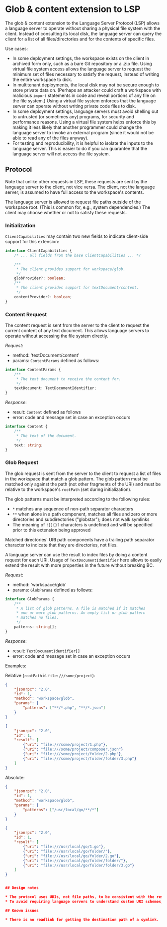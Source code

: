 # Glob & content extension to LSP

The glob & content extension to the Language Server Protocol (LSP) allows a language server to operate without sharing a physical file system with the client. Instead of consulting its local disk, the language server can query the client for a list of all files/directories and for the contents of specific files.

Use cases:

* In some deployment settings, the workspace exists on the client in archived form only, such as a bare Git repository or a .zip file. Using virtual file system access allows the language server to request the minimum set of files necessary to satisfy the request, instead of writing the entire workspace to disk.
* In multitenant deployments, the local disk may not be secure enough to store private data on. (Perhaps an attacker could craft a workspace with malicious `import` statements in code and reveal portions of any file on the file system.) Using a virtual file system enforces that the language server can operate without writing private code files to disk.
* In some deployment settings, language servers must avoid shelling out to untrusted (or sometimes any) programs, for security and performance reasons. Using a virtual file system helps enforce this by making it less likely that another programmer could change the language server to invoke an external program (since it would not be able to read any of the files anyway).
* For testing and reproducibility, it is helpful to isolate the inputs to the language server. This is easier to do if you can guarantee that the language server will not access the file system.

## Protocol

Note that unlike other requests in LSP, these requests are sent by the language server to the client, not vice versa. The client, not the language server, is assumed to have full access to the workspace's contents.

The language server is allowed to request file paths outside of the workspace root. (This is common for, e.g., system dependencies.) The client may choose whether or not to satisfy these requests.

### Initialization

`ClientCapabilities` may contain two new fields to indicate client-side support for this extension:

```typescript
interface ClientCapabilities {
	/* ... all fields from the base ClientCapabilities ... */

	/**
	 * The client provides support for workspace/glob.
	 */
	globProvider?: boolean;
	/**
	 * The client provides support for textDocument/content.
	 */
	contentProvider?: boolean;
}
```

### Content Request

The content request is sent from the server to the client to request the current content of any text document. This allows language servers to operate without accessing the file system directly.

_Request_:
* method: 'textDocument/content'
* params: `ContentParams` defined as follows:

```typescript
interface ContentParams {
	/**
	 * The text document to receive the content for.
	 */
	textDocument: TextDocumentIdentifier;
}
```

_Response_:
* result: `Content` defined as follows
* error: code and message set in case an exception occurs

```typescript
interface Content {
	/**
	 * The text of the document.
	 */
	text: string;
}
```

### Glob Request

The glob request is sent from the server to the client to request a list of files in the workspace that match a glob pattern. The glob pattern must be matched only against the path (not other fragments of the URI) and must be relative to the workspace's `rootPath` (set during initialization).

The glob patterns must be interpreted according to the following rules:
* `*` matches any sequence of non-path separator characters
* `**` when alone in a path component, matches all files and zero or more directories and subdirectories ("globstar"); does not walk symlinks
* The meaning of `![]{}?` characters is undefined and will be specified prior to this extension being approved

Matched directories' URI path components have a trailing path separator character to indicate that they are directories, not files.

A language server can use the result to index files by doing a content request for each URI. Usage of `TextDocumentIdentifier` here allows to easily extend the result with more properties in the future without breaking BC.

_Request_:
* method: 'workspace/glob'
* params: `GlobParams` defined as follows:

```typescript
interface GlobParams {
	/**
	 * A list of glob patterns. A file is matched if it matches
	 * one or more glob patterns. An empty list or glob pattern
	 * matches no files.
	 */
	patterns: string[];
}
```

_Response_:
* result: `TextDocumentIdentifier[]`
* error: code and message set in case an exception occurs

Examples:

Relative (`rootPath` is `file:///some/project`):

```json
{
	"jsonrpc": "2.0",
	"id": 1,
	"method": "workspace/glob",
	"params": {
		"patterns": ["**/*.php", "**/*.json"]
	}
}
```
```json
{
	"jsonrpc": "2.0",
	"id": 1,
	"result": [
		{"uri": "file:///some/project/1.php"},
		{"uri": "file:///some/project/composer.json"}
		{"uri": "file:///some/project/folder/2.php"},
		{"uri": "file:///some/project/folder/folder/3.php"}
	]
}
```

Absolute:

```json
{
	"jsonrpc": "2.0",
	"id": 1,
	"method": "workspace/glob",
	"params": {
		"patterns": ["/usr/local/go/**/*"]
	}
}
```
```json
{
	"jsonrpc": "2.0",
	"id": 1,
	"result": [
		{"uri": "file:///usr/local/go/1.go"},
		{"uri": "file:///usr/local/go/folder/"},
		{"uri": "file:///usr/local/go/folder/2.go"},
		{"uri": "file:///usr/local/go/folder/folder/"},
		{"uri": "file:///usr/local/go/folder/folder/3.go"}
	]
}


## Design notes

* The protocol uses URIs, not file paths, to be consistent with the rest of LSP.
* To avoid requiring language servers to understand custom URI schemes, we only require that servers glob-match on the URI path component. (If we allowed globs in any part of the URI, how would we distinguish between `?` meaning glob zero-or-one or URI querystring?)

## Known issues

* There is no readlink for getting the destination path of a symlink.